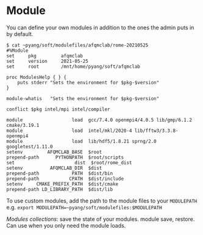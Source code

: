 # Module

You can define your own modules in addition to the ones the admin puts in by default.
```
$ cat ~pyang/soft/modulefiles/afqmclab/rome-20210525
#%Module
set 	pkg     	afqmclab
set 	version 	2021-05-25
set 	root    	/mnt/home/pyang/soft/afqmclab
 
proc ModulesHelp { } {
	puts stderr "Sets the environment for $pkg-$version"
}
 
module-whatis   "Sets the environment for $pkg-$version"
 
conflict $pkg intel/mpi intel/compiler
 
module                  load  gcc/7.4.0 openmpi4/4.0.5 lib/gmp/6.1.2 cmake/3.19.1 
module                  load  intel/mkl/2020-4 lib/fftw3/3.3.8-openmpi4
module                  load  lib/hdf5/1.8.21 sprng/2.0 googletest/1.11.0
setenv         AFQMCLAB_BASE  $root
prepend-path      PYTHONPATH  $root/scripts
set 	                 dist  $root/rome_dist
setenv          AFQMCLAB_DIR  $dist
prepend-path            PATH  $dist/bin
prepend-path           CPATH  $dist/include
setenv     CMAKE_PREFIX_PATH  $dist/cmake
prepend-path LD_LIBRARY_PATH  $dist/lib
```

To use custom modules, add the path to the module files to your `MODULEPATH` e.g.
`export MODULEPATH=~pyang/soft/modulefiles:$MODULEPATH`

*Modules collections*: save the state of your modules. module save, restore. Can use when you only need the module loads. 
